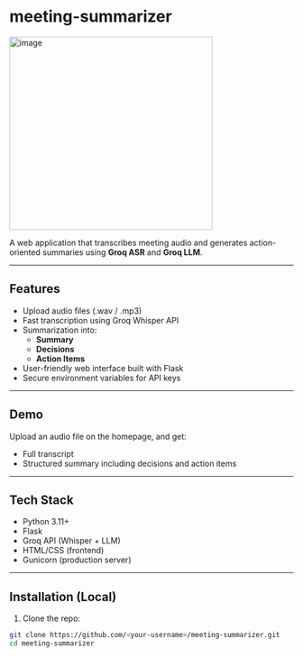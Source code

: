 # meeting-summarizer

<img width="360" height="343" alt="image" src="https://github.com/user-attachments/assets/a02ebed7-a9ce-4d51-bcb8-083a23d6e3e9" />



A web application that transcribes meeting audio and generates action-oriented summaries using **Groq ASR** and **Groq LLM**.

---

## Features

- Upload audio files (.wav / .mp3)
- Fast transcription using Groq Whisper API
- Summarization into:
  - **Summary**
  - **Decisions**
  - **Action Items**
- User-friendly web interface built with Flask
- Secure environment variables for API keys

---

## Demo

Upload an audio file on the homepage, and get:

- Full transcript
- Structured summary including decisions and action items

---

## Tech Stack

- Python 3.11+
- Flask
- Groq API (Whisper + LLM)
- HTML/CSS (frontend)
- Gunicorn (production server)

---

## Installation (Local)

1. Clone the repo:

```bash
git clone https://github.com/<your-username>/meeting-summarizer.git
cd meeting-summarizer
